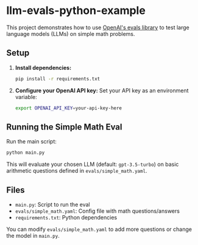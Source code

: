 # llm-evals-python-example

This project demonstrates how to use [OpenAI's evals library](https://github.com/openai/evals) to test large language models (LLMs) on simple math problems.

## Setup

1. **Install dependencies:**
   ```bash
   pip install -r requirements.txt
   ```

2. **Configure your OpenAI API key:**
   Set your API key as an environment variable:
   ```bash
   export OPENAI_API_KEY=your-api-key-here
   ```

## Running the Simple Math Eval

Run the main script:
```bash
python main.py
```

This will evaluate your chosen LLM (default: `gpt-3.5-turbo`) on basic arithmetic questions defined in `evals/simple_math.yaml`.

## Files
- `main.py`: Script to run the eval
- `evals/simple_math.yaml`: Config file with math questions/answers
- `requirements.txt`: Python dependencies

You can modify `evals/simple_math.yaml` to add more questions or change the model in `main.py`.
